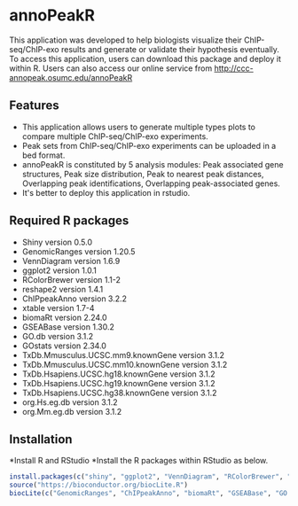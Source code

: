 # annoPeakR
This application was developed to help biologists visualize their ChIP-seq/ChIP-exo results and generate or validate their hypothesis eventually. To access this application, users can download this package and deploy it within R. Users can also access our online service from http://ccc-annopeak.osumc.edu/annoPeakR
## Features
* This application allows users to generate multiple types plots to compare multiple ChIP-seq/ChIP-exo experiments. 
* Peak sets from ChIP-seq/ChIP-exo experiments can be uploaded in a bed format. 
* annoPeakR is constituted by 5 analysis modules: Peak associated gene structures, Peak size distribution, Peak to nearest peak distances, Overlapping peak identifications, Overlapping peak-associated genes.
* It's better to deploy this application in rstudio. 

## Required R packages
* Shiny version 0.5.0
* GenomicRanges version 1.20.5
* VennDiagram version 1.6.9
* ggplot2 version 1.0.1
* RColorBrewer version 1.1-2
* reshape2 version 1.4.1 
* ChIPpeakAnno version 3.2.2 
* xtable version 1.7-4 
* biomaRt version 2.24.0 
* GSEABase version 1.30.2
* GO.db version 3.1.2 
* GOstats version 2.34.0
* TxDb.Mmusculus.UCSC.mm9.knownGene version 3.1.2
* TxDb.Mmusculus.UCSC.mm10.knownGene version 3.1.2 
* TxDb.Hsapiens.UCSC.hg18.knownGene version 3.1.2 
* TxDb.Hsapiens.UCSC.hg19.knownGene version 3.1.2 
* TxDb.Hsapiens.UCSC.hg38.knownGene version 3.1.2 
* org.Hs.eg.db version 3.1.2 
* org.Mm.eg.db version 3.1.2 

## Installation
*Install R and RStudio
*Install the R packages within RStudio as below.
```r
install.packages(c("shiny", "ggplot2", "VennDiagram", "RColorBrewer", "reshape2", "xtable", "gplots"))
source("https://bioconductor.org/biocLite.R")
biocLite(c("GenomicRanges", "ChIPpeakAnno", "biomaRt", "GSEABase", "GO.db", "GOstats", "TxDb.Mmusculus.UCSC.mm9.knownGene", "TxDb.Mmusculus.UCSC.mm10.knownGene", "TxDb.Hsapiens.UCSC.hg18.knownGene", "TxDb.Hsapiens.UCSC.hg19.knownGene", "TxDb.Hsapiens.UCSC.hg38.knownGene", "org.Hs.eg.db", "org.Mm.eg.db"))
```
